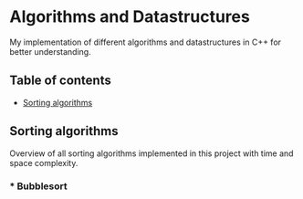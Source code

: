 # Algorithms and Datastructures
My implementation of different algorithms and datastructures in C++ for better understanding.

## Table of contents
* [Sorting algorithms](#sorting-algorithms)

## Sorting algorithms
  Overview of all sorting algorithms implemented in this project with time and space complexity.
  
  ### * Bubblesort 
